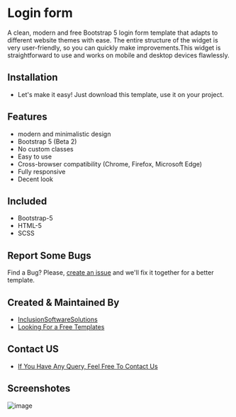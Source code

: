 # Login form
A clean, modern and free Bootstrap 5 login form template that adapts to different website themes with ease. The entire structure of the widget is very user-friendly, so you can quickly make improvements.This widget is straightforward to use and works on mobile and desktop devices flawlessly.
## Installation
- Let's make it easy! Just download this template, use it on your project.

## Features

- modern and minimalistic design
- Bootstrap 5 (Beta 2)
- No custom classes
- Easy to use
- Cross-browser compatibility (Chrome, Firefox, Microsoft Edge)
- Fully responsive
- Decent look

## Included
- Bootstrap-5
- HTML-5
- SCSS

## Report Some Bugs
Find a Bug? Please, [create an issue](https://github.com/inclusionsoftwaresolutions/login-form-template-V2/issues) and we'll fix it together for a better template.

## Created & Maintained By
- [InclusionSoftwareSolutions](https://inclusionsoft.com/)
- [Looking For a Free Templates](https://inclusionsoft.com/themes)

## Contact US

 - [If You Have Any Query, Feel Free To Contact Us](https://inclusionsoft.com/contact)

## Screenshotes
![image](https://user-images.githubusercontent.com/121487281/228526572-0088b025-a8d1-4eef-b751-e7e1e0a81d4b.png)
